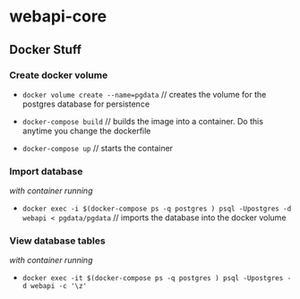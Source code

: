 # webapi-core


## Docker Stuff

### Create docker volume

- `docker volume create --name=pgdata` // creates the volume for the postgres database for persistence

- `docker-compose build` // builds the image into a container. Do this anytime you change the dockerfile
- `docker-compose up` // starts the container

### Import database
_with container running_

- `docker exec -i $(docker-compose ps -q postgres ) psql -Upostgres -d webapi < pgdata/pgdata` // imports the database into the docker volume

### View database tables
_with container running_

- `docker exec -it $(docker-compose ps -q postgres ) psql -Upostgres -d webapi -c '\z'`
